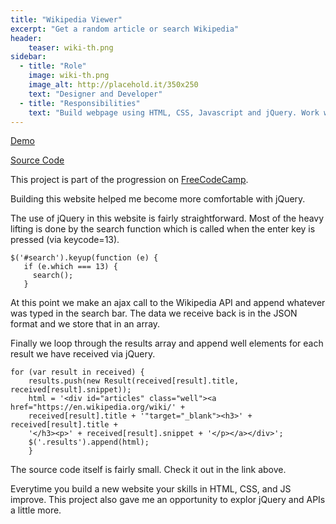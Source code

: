 ```yaml
---
title: "Wikipedia Viewer"
excerpt: "Get a random article or search Wikipedia"
header:
    teaser: wiki-th.png
sidebar:
  - title: "Role"
    image: wiki-th.png
    image_alt: http://placehold.it/350x250
    text: "Designer and Developer"
  - title: "Responsibilities"
    text: "Build webpage using HTML, CSS, Javascript and jQuery. Work with Wikipedia API"
---
```


[Demo](https://mdrakos.github.io/wikipedia-viewer/)

[Source Code](https://github.com/MDrakos/wikipedia-viewer)

This project is part of the progression on [FreeCodeCamp](http://www.freecodecamp.com).

Building this website helped me become more comfortable with jQuery.

The use of jQuery in this website is fairly straightforward. Most of the
heavy lifting is done by the search function which is called when the enter
key is pressed (via keycode=13).

```
$('#search').keyup(function (e) {
   if (e.which === 13) {
     search();
   }
```

At this point we make an ajax call to the Wikipedia API and append
whatever was typed in the search bar. The data we receive back is in
the JSON format and we store that in an array.

Finally we loop through the results array and append well elements for
each result we have received via jQuery.

```
for (var result in received) {
    results.push(new Result(received[result].title, received[result].snippet));
    html = '<div id="articles" class="well"><a href="https://en.wikipedia.org/wiki/' +
    received[result].title + '"target="_blank"><h3>' + received[result].title +
    '</h3><p>' + received[result].snippet + '</p></a></div>';
    $('.results').append(html);
    }
 ```

The source code itself is fairly small. Check it out in the link above.

Everytime you build a new website your skills in HTML, CSS, and JS improve.
This project also gave me an opportunity to explor jQuery and APIs a little
more.
